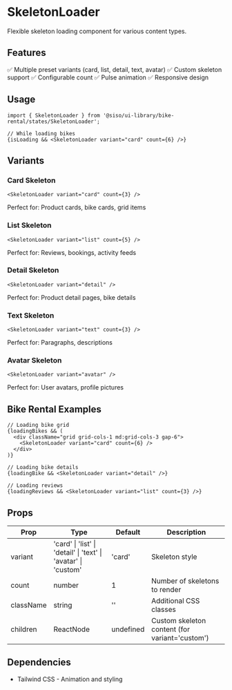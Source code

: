 # SkeletonLoader

Flexible skeleton loading component for various content types.

## Features
✅ Multiple preset variants (card, list, detail, text, avatar)
✅ Custom skeleton support
✅ Configurable count
✅ Pulse animation
✅ Responsive design

## Usage

```tsx
import { SkeletonLoader } from '@siso/ui-library/bike-rental/states/SkeletonLoader';

// While loading bikes
{isLoading && <SkeletonLoader variant="card" count={6} />}
```

## Variants

### Card Skeleton
```tsx
<SkeletonLoader variant="card" count={3} />
```
Perfect for: Product cards, bike cards, grid items

### List Skeleton
```tsx
<SkeletonLoader variant="list" count={5} />
```
Perfect for: Reviews, bookings, activity feeds

### Detail Skeleton
```tsx
<SkeletonLoader variant="detail" />
```
Perfect for: Product detail pages, bike details

### Text Skeleton
```tsx
<SkeletonLoader variant="text" count={3} />
```
Perfect for: Paragraphs, descriptions

### Avatar Skeleton
```tsx
<SkeletonLoader variant="avatar" />
```
Perfect for: User avatars, profile pictures

## Bike Rental Examples

```tsx
// Loading bike grid
{loadingBikes && (
  <div className="grid grid-cols-1 md:grid-cols-3 gap-6">
    <SkeletonLoader variant="card" count={6} />
  </div>
)}

// Loading bike details
{loadingBike && <SkeletonLoader variant="detail" />}

// Loading reviews
{loadingReviews && <SkeletonLoader variant="list" count={3} />}
```

## Props

| Prop | Type | Default | Description |
|------|------|---------|-------------|
| variant | 'card' \| 'list' \| 'detail' \| 'text' \| 'avatar' \| 'custom' | 'card' | Skeleton style |
| count | number | 1 | Number of skeletons to render |
| className | string | '' | Additional CSS classes |
| children | ReactNode | undefined | Custom skeleton content (for variant='custom') |

## Dependencies
- Tailwind CSS - Animation and styling
